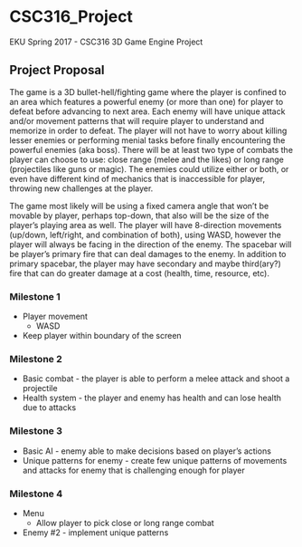 # CSC316_Project
EKU Spring 2017 - CSC316 3D Game Engine Project

## Project Proposal
The game is a 3D bullet-hell/fighting game where the player is confined to an area which features a powerful enemy (or more than one) for player to defeat before advancing to next area. Each enemy will have unique attack and/or movement patterns that will require player to understand and memorize in order to defeat. The player will not have to worry about killing lesser enemies or performing menial tasks before finally encountering the powerful enemies (aka boss). There will be at least two type of combats the player can choose to use: close range (melee and the likes) or long range (projectiles like guns or magic). The enemies could utilize either or both, or even have different kind of mechanics that is inaccessible for player, throwing new challenges at the player.

The game most likely will be using a fixed camera angle that won’t be movable by player, perhaps top-down, that also will be the size of the player’s playing area as well. The player will have 8-direction movements (up/down, left/right, and combination of both), using WASD, however the player will always be facing in the direction of the enemy. The spacebar will be player’s primary fire that can deal damages to the enemy. In addition to primary spacebar, the player may have secondary and maybe third(ary?) fire that can do greater damage at a cost (health, time, resource, etc).

### Milestone 1
* Player movement
  * WASD
* Keep player within boundary of the screen 

### Milestone 2
* Basic combat - the player is able to perform a melee attack and shoot a projectile
* Health system - the player and enemy has health and can lose health due to attacks

### Milestone 3
* Basic AI - enemy able to make decisions based on player’s actions 
* Unique patterns for enemy - create few unique patterns of movements and attacks for enemy that is challenging enough for player

### Milestone 4
* Menu
  * Allow player to pick close or long range combat
* Enemy #2 - implement unique patterns

